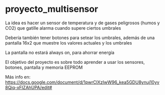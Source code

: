 # proyecto_multisensor
La idea es hacer un sensor de temperatura y de gases peligrosos (humos y CO2) que gatille alarma cuando supere ciertos umbrales

Debería también tener botones para setear los umbrales, además de una pantalla 16x2 que muestre los valores actuales y los umbrales

La pantalla no estará always on, para ahorrar energía

El objetivo del proyecto es sobre todo aprender a usar los sensores, botones, pantalla y memoria EEPROM

Más info en: https://docs.google.com/document/d/1pwrClXzIwW96_kea5GDU8ynuj10yv8Qiq-xFIZAhUPA/edit#
